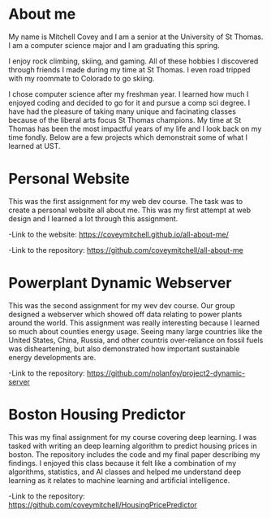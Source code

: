 # About me
My name is Mitchell Covey and I am a senior at the University of St Thomas. I am a computer science major and I am graduating this spring. 

I enjoy rock climbing, skiing, and gaming. All of these hobbies I discovered through friends I made during my time at St Thomas. I even road tripped with my roommate to Colorado to go skiing. 

I chose computer science after my freshman year. I learned how much I enjoyed coding and decided to go for it and pursue a comp sci degree. I have had the pleasure of taking many unique and facinating classes because of the liberal arts focus St Thomas champions. My time at St Thomas has been the most impactful years of my life and I look back on my time fondly. Below are a few projects which demonstrait some of what I learned at UST.

# Personal Website
This was the first assignment for my web dev course. The task was to create a personal website all about me. This was my first attempt at web design and I learned a lot through this assignment.

-Link to the website: https://coveymitchell.github.io/all-about-me/

-Link to the repository: https://github.com/coveymitchell/all-about-me

# Powerplant Dynamic Webserver
This was the second assignment for my wev dev course. Our group designed a webserver which showed off data relating to power plants around the world. This assignment was really interesting because I learned so much about counties energy usage. Seeing many large countries like the United States, China, Russia, and other countris over-reliance on fossil fuels was disheartening, but also demonstrated how important sustainable energy developments are. 

-Link to the repository: https://github.com/nolanfoy/project2-dynamic-server

# Boston Housing Predictor
This was my final assignment for my course covering deep learning. I was tasked with writing an deep learning algorithm to predict housing prices in boston. The repository includes the code and my final paper describing my findings. I enjoyed this class because it felt like a combination of my algorithms, statistics, and AI classes and helped me understand deep learning as it relates to machine learning and artificial intelligence. 

-Link to the repository: https://github.com/coveymitchell/HousingPricePredictor

